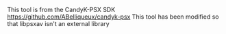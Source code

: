 This tool is from the CandyK-PSX SDK https://github.com/ABelliqueux/candyk-psx
This tool has been modified so that libpsxav isn't an external library

